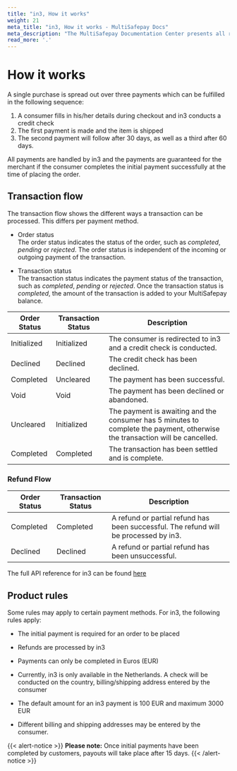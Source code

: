 ```yaml
---
title: "in3, How it works"
weight: 21
meta_title: "in3, How it works - MultiSafepay Docs"
meta_description: "The MultiSafepay Documentation Center presents all relevant information about our Plugins and API. You can also find support pages for Payment Methods, Tools and General Questions as well as the contact details of our Support and Integration Teams."
read_more: '.'
---
```

# How it works

A single purchase is spread out over three payments which can be fulfilled in the following sequence:

1. A consumer fills in his/her details during checkout and in3 conducts a credit check
2. The first payment is made and the item is shipped
3. The second payment will follow after 30 days, as well as a third after 60 days.

All payments are handled by in3 and the payments are guaranteed for the merchant if the consumer completes the initial payment successfully at the time of placing the order. 

## Transaction flow
The transaction flow shows the different ways a transaction can be processed. This differs per payment method.

* Order status      
The order status indicates the status of the order, such as _completed_, _pending_ or _rejected_. The order status is independent of the incoming or outgoing payment of the transaction.

* Transaction status       
The transaction status indicates the payment status of the transaction, such as _completed_, _pending_ or _rejected_. Once the transaction status is _completed_, the amount of the transaction is added to your MultiSafepay balance.


| Order Status                      | Transaction Status      | Description |
|--------------------------------|-----------|-----------------------------------------------------------------------------------------|
| Initialized  | Initialized  | The consumer is redirected to in3 and a credit check is conducted.   |
| Declined  | Declined  | The credit check has been declined.   |
| Completed    | Uncleared  | The payment has been successful. |
| Void    | Void  | The payment has been declined or abandoned.|
| Uncleared   | Initialized   | The payment is awaiting and the consumer has 5 minutes to complete the payment, otherwise the transaction will be cancelled.  |
| Completed       | Completed   | The transaction has been settled and is complete.  | 


### Refund Flow

| Order Status                      | Transaction Status      | Description |
|--------------------------------|-----------|-----------------------------------------------------------------------------------------|
| Completed    | Completed   | A refund or partial refund has been successful. The refund will be processed by in3. | 
| Declined      | Declined   | A refund or partial refund has been unsuccessful.  | 

The full API reference for in3 can be found [here](/api/#in3)

## Product rules

Some rules may apply to certain payment methods. For in3, the following rules apply:

* The initial payment is required for an order to be placed

* Refunds are processed by in3

* Payments can only be completed in Euros (EUR)

* Currently, in3 is only available in the Netherlands. A check will be conducted on the country, billing/shipping address entered by the consumer

* The default amount for an in3 payment is 100 EUR and maximum 3000 EUR

* Different billing and shipping addresses may be entered by the consumer.

{{< alert-notice >}} __Please note:__ Once initial payments have been completed by customers, payouts will take place after 15 days. {{< /alert-notice >}}
